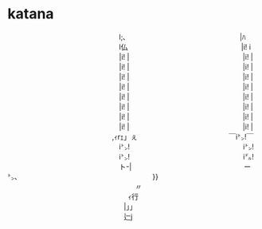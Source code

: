 katana
======

　　　　　　　　　　　　　　　　l;､
　　　　　　　　　　　　　　　　|ﾊ
　　　　　　　　　　　　　　　　l仏
　　　　　　　　　　　　　　　　|i! i
　　　　　　　　　　　　　　　　|i! |
　　　　　　　　　　　　　　　　|i! |
　　　　　　　　　　　　　　　　|i! |
　　　　　　　　　　　　　　　　|i! |
　　　　　　　　　　　　　　　　|i! |
　　　　　　　　　　　　　　　　|i! |
　　　　　　　　　　　　　　　　|i! |
　　　　　　　　　　　　　　　　|i! |
　　　　　　　　　　　　　　　　|i! |
　　　　　　　　　　　　　　　　|i! |
　　　　　　　　　　　　　　　　|i! |
　　　　　　　　　　　　　　　　|i! |
　　　　　　　　　　　　　　　　|i! |
　　　　　　　　　　　　　　　　|i! |
　　　　　　　　　　　　　　　　|i! |
　　　　　　　　　　　　　　　　|i! |
　　　　　　　　　　　　　　　,ｨrｪ」ぇ
　 　 　 　 　 　 　 　 　 　 ￣i㌧!￣
　　　　　　　　　　　　　　　　i㌧!
　　　　　　　　　　　　　　　　i㌧!
　　　　　　　　　　　　　　　　i㌧!
　　　　　　　　　　　　　　　　i㌦!
　　　　　　　　　　　　　　　　ト-|
　　　　　　　　　　　　　 　 　 ー㌧､
　　　　　　　　　　　　　　　　　　　}}
　　　　　　　　　　　　　　　　　　 〃
　　　　　　　　　　　　　　　　　 ｨ行
　　　　　　　　　　 　 　 　 　 　 |」」
　　　　　　　　　　 　 　 　 　 　 辷j